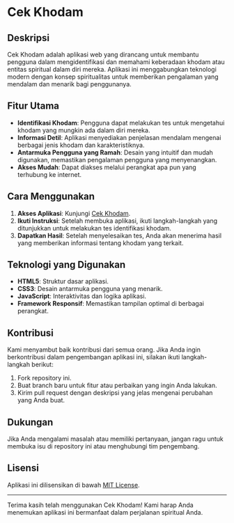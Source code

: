 # Cek Khodam

## Deskripsi

Cek Khodam adalah aplikasi web yang dirancang untuk membantu pengguna dalam mengidentifikasi dan memahami keberadaan khodam atau entitas spiritual dalam diri mereka. Aplikasi ini menggabungkan teknologi modern dengan konsep spiritualitas untuk memberikan pengalaman yang mendalam dan menarik bagi penggunanya.

## Fitur Utama

- **Identifikasi Khodam**: Pengguna dapat melakukan tes untuk mengetahui khodam yang mungkin ada dalam diri mereka.
- **Informasi Detil**: Aplikasi menyediakan penjelasan mendalam mengenai berbagai jenis khodam dan karakteristiknya.
- **Antarmuka Pengguna yang Ramah**: Desain yang intuitif dan mudah digunakan, memastikan pengalaman pengguna yang menyenangkan.
- **Akses Mudah**: Dapat diakses melalui perangkat apa pun yang terhubung ke internet.

## Cara Menggunakan

1. **Akses Aplikasi**: Kunjungi [Cek Khodam](https://rmdhnrzs.github.io/Cek_Khodam/).
2. **Ikuti Instruksi**: Setelah membuka aplikasi, ikuti langkah-langkah yang ditunjukkan untuk melakukan tes identifikasi khodam.
3. **Dapatkan Hasil**: Setelah menyelesaikan tes, Anda akan menerima hasil yang memberikan informasi tentang khodam yang terkait.

## Teknologi yang Digunakan

- **HTML5**: Struktur dasar aplikasi.
- **CSS3**: Desain antarmuka pengguna yang menarik.
- **JavaScript**: Interaktivitas dan logika aplikasi.
- **Framework Responsif**: Memastikan tampilan optimal di berbagai perangkat.

## Kontribusi

Kami menyambut baik kontribusi dari semua orang. Jika Anda ingin berkontribusi dalam pengembangan aplikasi ini, silakan ikuti langkah-langkah berikut:

1. Fork repository ini.
2. Buat branch baru untuk fitur atau perbaikan yang ingin Anda lakukan.
3. Kirim pull request dengan deskripsi yang jelas mengenai perubahan yang Anda buat.

## Dukungan

Jika Anda mengalami masalah atau memiliki pertanyaan, jangan ragu untuk membuka isu di repository ini atau menghubungi tim pengembang.

## Lisensi

Aplikasi ini dilisensikan di bawah [MIT License](LICENSE).

---

Terima kasih telah menggunakan Cek Khodam! Kami harap Anda menemukan aplikasi ini bermanfaat dalam perjalanan spiritual Anda.
